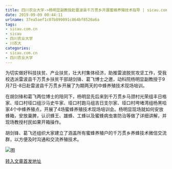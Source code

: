 ```yaml
---
title: 四川农业大学->杨明显副教授赴雷波县千万贯乡开展蜜蜂养殖技术指导 | sicau.com.cn
date: 2019-09-09 00:44:11
urlname: 37ea5aef1c07b899091c864bf8520a6a
tags: 
- sicau.com.cn
- sicau
- 四川农业大学
- 川农大
categories:
- sicau.com.cn
- 四川农业大学
---
```



为切实做好科技扶贫、产业扶贫，壮大村集体经济，助推雷波脱贫攻坚工作，受我校选派雷波县千万贯乡扶贫干部胡剑锋、葛飞博士之邀，动科院杨明显副教授于9月7日-8日赴雷波县千万贯乡开展了为期两天的中蜂养殖技术现场培训。

在胡剑锋和葛飞两位博士的陪同下，杨明显先后来到千万贯乡马颈村光荣组丰日格家、垭口村垭口组沙马史牛家、垭口村跑马组吉日支尔家、垭口村垮堵湾组杨黑哈家4个中蜂养殖点，开展了4场蜜蜂养殖技术现场培训会。杨明显现场就如何安放蜂箱，安放巢脾，认识蜂王、雄蜂、工蜂以及蜜蜂病虫害防治等做了详细讲解，并现场教授村民如果开箱操作。

胡剑锋、葛飞还组织大家建立了涵盖所有蜜蜂养殖户的千万贯乡养蜂技术微信交流群，以方便及时沟通和交流养殖技术。



![图](https://news.sicau.edu.cn/__local/8/1A/B1/29A14228DC7C6557F6F14881D59_C5446305_10542.jpg)

[转入文章首发地址](https://news.sicau.edu.cn/info/1078/53184.htm)